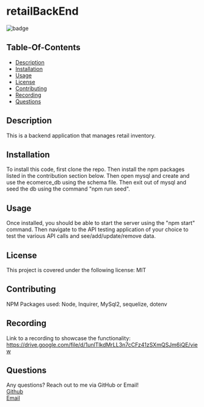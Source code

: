 # retailBackEnd
  
  ![badge](https://img.shields.io/badge/license-MIT-red)

  ## Table-Of-Contents 

  * [Description](#description)
  * [Installation](#installation)
  * [Usage](#usage)
  * [License](#license)
  * [Contributing](#contributing)
  * [Recording](#recording)
  * [Questions](#questions)

  ## Description

  This is a backend application that manages retail inventory. 

  ## Installation

  To install this code, first clone the repo. Then install the npm packages listed in the contribution section below. Then open mysql and create and use the ecomerce_db using the schema file. Then exit out of mysql and seed the db using the command "npm run seed".
  
  

  ## Usage

  Once installed, you should be able to start the server using the "npm start" command. Then navigate to the API testing application of your choice to test the various API calls and see/add/update/remove data.  

  ## License

  This project is covered under the following license: 
  MIT

  ## Contributing 
  NPM Packages used: 
  Node, Inquirer, MySql2, sequelize, dotenv

  ## Recording

  Link to a recording to showcase the functionality: https://drive.google.com/file/d/1unlTlkdMrLL3n7cCFz41zSXmQSJm6iQE/view 

  ## Questions 

  Any questions? Reach out to me via GitHub or Email! </br>
  [Github](https://github.com/jjakobsons87) </br>
  [Email](mailto:jjakobsons87@gmail.com)